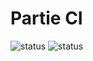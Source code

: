 # Partie CI
![status](https://github.com/OWNER/REPOSITORY/actions/workflows/WORKFLOW-FILE/badge.sv)
![status](https://github.com/magloiredaniel/cicd-project1-github-action/actions/workflows/main.yml/badge.svg)
